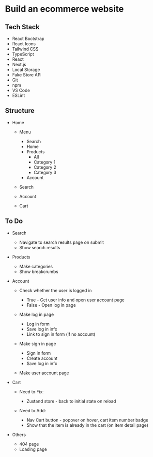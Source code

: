 # Build an ecommerce website

## Tech Stack

-   React Bootstrap
-   React Icons
-   Tailwind CSS
-   TypeScript
-   React
-   Next.js
-   Local Storage
-   Fake Store API
-   Git
-   npm
-   VS Code
-   ESLint

## Structure

-   Home

    -   Menu

        -   Search
        -   Home
        -   Products
            -   All
            -   Category 1
            -   Category 2
            -   Category 3
        -   Account

    -   Search
    -   Account
    -   Cart

## To Do

-   Search

    -   Navigate to search results page on submit
    -   Show search results

-   Products

    -   Make categories
    -   Show breakcrumbs

-   Account

    -   Check whether the user is logged in

        -   True - Get user info and open user account page
        -   False - Open log in page

    -   Make log in page

        -   Log in form
        -   Save log in info
        -   Link to sign in form (if no account)

    -   Make sign in page

        -   Sign in form
        -   Create account
        -   Save log in info

    -   Make user account page

-   Cart

    -   Need to Fix:

        -   Zustand store - back to initial state on reload

    -   Need to Add:
        -   Nav Cart button - popover on hover, cart item number badge
        -   Show that the item is already in the cart (on item detail page)

-   Others

    -   404 page
    -   Loading page
